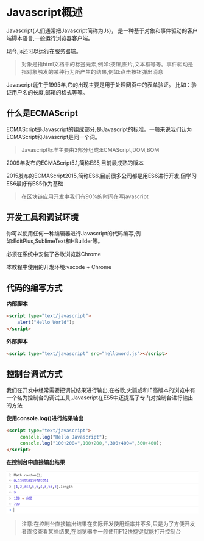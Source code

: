 # Javascript概述

Javascript(人们通常把Javascript简称为Js)，
是一种基于对象和事件驱动的客户端脚本语言,一般运行浏览器客户端。

现今,js还可以运行在服务器端。

> 对象是指html文档中的标签元素,例如:按钮,图片,文本框等等。事件驱动是指对象触发的某种行为所产生的结果,例如:点击按钮弹出消息


Javascript诞生于1995年,它的出现主要是用于处理网页中的表单验证。
比如：验证用户名的长度,邮箱的格式等等。


## 什么是ECMAScript

ECMAScript是Javascript的组成部分,是Javascript的标准。一般来说我们认为ECMAScript和Javascript是同一个词。

> Javascript标准主要由3部分组成:ECMAScript,DOM,BOM

2009年发布的ECMAScript5.1,简称ES5,目前最成熟的版本

2015发布的ECMAScript2015,简称ES6,目前很多公司都是用ES6进行开发,但学习ES6最好有ES5作为基础

> 在区块链应用开发中我们有90%的时间在写javascript


## 开发工具和调试环境

你可以使用任何一种编辑器进行Javascript的代码编写,例如:EditPlus,SublimeText和HBuilder等。

必须在系统中安装了谷歌浏览器Chrome

本教程中使用的开发环境:vscode + Chrome


## 代码的编写方式

**内部脚本**

```html
<script type="text/javascript">
	alert("Hello World");
</script>
```

**外部脚本**

``` html
<script type="text/javascript" src="helloword.js"></script>
```

## 控制台调试方式

我们在开发中经常需要把调试结果进行输出,在谷歌,火狐或和IE高版本的浏览中有一个名为控制台的调试工具,Javascript在ES5中还提高了专门对控制台进行输出的方法

**使用console.log()进行结果输出**

```html
<script type="text/javascript">
     console.log("Hello Javascript");
     console.log("100+200=",100+200,",300+400=",300+400);
</script>
```
**在控制台中直接输出结果**

![](./images/console_log.png)

> 注意:在控制台直接输出结果在实际开发使用频率并不多,只是为了方便开发者直接查看某些结果,在浏览器中一般使用F12快捷键就能打开控制台